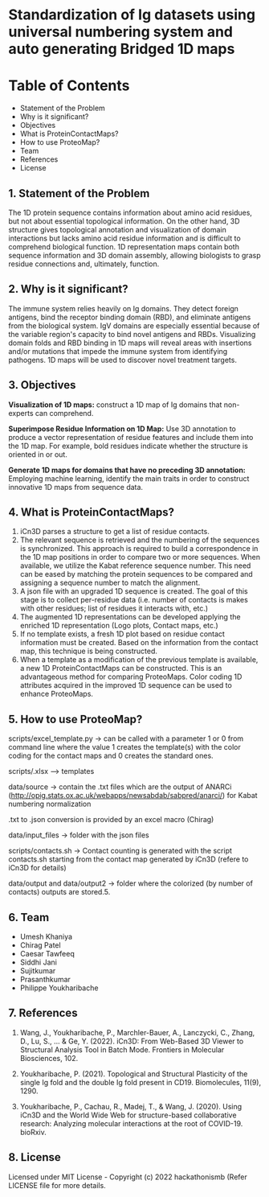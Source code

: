 # Standardization of Ig datasets using universal numbering system and auto generating Bridged 1D maps


# Table of Contents
  * Statement of the Problem
  * Why is it significant?
  * Objectives
  * What is ProteinContactMaps?
  * How to use ProteoMap?
  * Team
  * References
  * License 

## 1. Statement of the Problem

The 1D protein sequence contains information about amino acid residues, but not about essential topological information. On the other hand, 3D structure gives topological annotation and visualization of domain interactions but lacks amino acid residue information and is difficult to comprehend biological function. 1D representation maps contain both sequence information and 3D domain assembly, allowing biologists to grasp residue connections and, ultimately, function.

## 2. Why is it significant?

The immune system relies heavily on Ig domains. They detect foreign antigens, bind the receptor binding domain (RBD), and eliminate antigens from the biological system. IgV domains are especially essential because of the variable region's capacity to bind novel antigens and RBDs. Visualizing domain folds and RBD binding in 1D maps will reveal areas with insertions and/or mutations that impede the immune system from identifying pathogens. 1D maps will be used to discover novel treatment targets.

## 3. Objectives

**Visualization of 1D maps:** construct a 1D map of Ig domains that non-experts can comprehend.

**Superimpose Residue Information on 1D Map:** Use 3D annotation to produce a vector representation of residue features and include them into the 1D map. For example, bold residues indicate whether the structure is oriented in or out.

**Generate 1D maps for domains that have no preceding 3D annotation:** Employing machine learning, identify the main traits in order to construct innovative 1D maps from sequence data.

## 4. What is ProteinContactMaps?

1. iCn3D parses a structure to get a list of residue contacts.
2. The relevant sequence is retrieved and the numbering of the sequences is synchronized. This approach is required to build a correspondence in the 1D map positions in order to compare two or more sequences. When available, we utilize the Kabat reference sequence number. This need can be eased by matching the protein sequences to be compared and assigning a sequence number to match the alignment.
3. A json file with an upgraded 1D sequence is created. The goal of this stage is to collect per-residue data (i.e. number of contacts is makes with other residues; list of residues it interacts with, etc.)
4. The augmented 1D representations can be developed applying the enriched 1D representation (Logo plots, Contact maps, etc.)
5. If no template exists, a fresh 1D plot based on residue contact information must be created. Based on the information from the contact map, this technique is being constructed.
6. When a template as a modification of the previous template is available, a new 1D ProteinContactMaps can be constructed. This is an advantageous method for comparing ProteoMaps. Color coding 1D attributes acquired in the improved 1D sequence can be used to enhance ProteoMaps.

## 5. How to use ProteoMap?

scripts/excel_template.py -> can be called with a parameter 1 or 0 from command line where the value 1 creates the template(s) with the color coding for the contact maps and 0 creates the standard ones.

scripts/.xlsx --> templates

data/source -> contain the .txt files which are the output of ANARCi (http://opig.stats.ox.ac.uk/webapps/newsabdab/sabpred/anarci/) for Kabat numbering normalization

.txt to .json conversion is provided by an excel macro (Chirag)

data/input_files -> folder with the json files

scripts/contacts.sh -> Contact counting is generated with the script contacts.sh starting from the contact map generated by iCn3D (refere to iCn3D for details)

data/output and data/output2 -> folder where the colorized (by number of contacts) outputs are stored.5. 


## 6. Team
* Umesh Khaniya
* Chirag Patel
* Caesar Tawfeeq
* Siddhi Jani
* Sujitkumar
* Prasanthkumar
* Philippe Youkharibache

## 7. References
1. Wang, J., Youkharibache, P., Marchler-Bauer, A., Lanczycki, C., Zhang, D., Lu, S., ... & Ge, Y. (2022). iCn3D: From Web-Based 3D Viewer to Structural Analysis Tool in Batch Mode. Frontiers in Molecular Biosciences, 102.

2. Youkharibache, P. (2021). Topological and Structural Plasticity of the single Ig fold and the double Ig fold present in CD19. Biomolecules, 11(9), 1290.

3. Youkharibache, P., Cachau, R., Madej, T., & Wang, J. (2020). Using iCn3D and the World Wide Web for structure-based collaborative research: Analyzing molecular interactions at the root of COVID-19. bioRxiv.

## 8. License 

Licensed under MIT License - Copyright (c) 2022 hackathonismb (Refer LICENSE file for more details.
